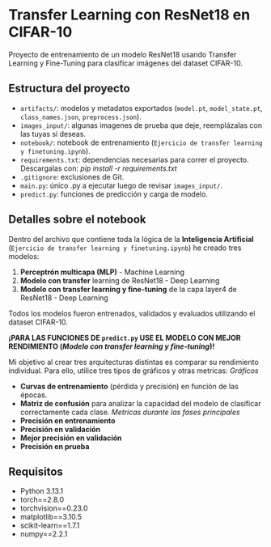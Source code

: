 # Transfer Learning con ResNet18 en CIFAR-10
Proyecto de entrenamiento de un modelo ResNet18 usando Transfer Learning y Fine-Tuning para clasificar imágenes del dataset CIFAR-10.

## Estructura del proyecto
- `artifacts/`: modelos y metadatos exportados (`model.pt`, `model_state.pt`, `class_names.json`, `preprocess.json`).
- `images_input/`: algunas imagenes de prueba que deje, reemplázalas con las tuyas si deseas.
- `notebook/`: notebook de entrenamiento (`Ejercicio de transfer learning y finetuning.ipynb`).
- `requirements.txt`: dependencias necesarias para correr el proyecto. Descargalas con: *pip install -r requirements.txt*
- `.gitignore`: exclusiones de Git.
- `main.py`: único .py a ejecutar luego de revisar `images_input/`.
- `predict.py`: funciones de predicción y carga de modelo.


## Detalles sobre el notebook
Dentro del archivo que contiene toda la lógica de la **Inteligencia Artificial** (`Ejercicio de transfer learning y finetuning.ipynb`) he creado tres modelos:
1. **Perceptrón multicapa (MLP)** - Machine Learning
2. **Modelo con transfer** learning de ResNet18 - Deep Learning
3. **Modelo con transfer learning y fine-tuning** de la capa layer4 de ResNet18 - Deep Learning

Todos los modelos fueron entrenados, validados y evaluados utilizando el dataset CIFAR-10.

**¡PARA LAS FUNCIONES DE `predict.py` USE EL MODELO CON MEJOR RENDIMIENTO (*Modelo con transfer learning y fine-tuning*)!**

Mi objetivo al crear tres arquitecturas distintas es comparar su rendimiento individual. Para ello, utilice tres tipos de gráficos y otras metricas: 
*Gráficos*
- **Curvas de entrenamiento** (pérdida y precisión) en función de las épocas.
- **Matriz de confusión** para analizar la capacidad del modelo de clasificar correctamente cada clase.
*Metricas durante las fases principales*
- **Precisión en entrenamiento**
- **Precisión en validación**
- **Mejor precisión en validación**
- **Precisión en prueba**

## Requisitos
- Python 3.13.1
- torch==2.8.0
- torchvision==0.23.0
- matplotlib==3.10.5
- scikit-learn==1.7.1
- numpy==2.2.1
